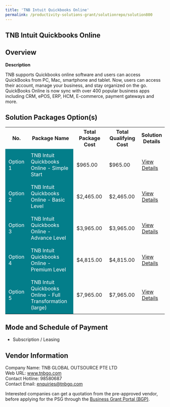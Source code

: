 ```yaml
---
title: 'TNB Intuit Quickbooks Online'
permalink: /productivity-solutions-grant/solutionrepo/solution800
---
```


## TNB Intuit Quickbooks Online

## Overview

**Description**

TNB supports Quickbooks online software and users can access QuickBooks from PC, Mac, smartphone and tablet. Now, users can access their account, manage your business, and stay organized on the go. QuickBooks Online is now sync with over 400 popular business apps including CRM, ePOS, ERP, HCM, E-commerce, payment gateways and more.

## Solution Packages Option(s)

<table>
<tr>
<th><b>No.</b></th>
<th><b>Package Name</b></th>
<th><b>Total Package Cost</b></th>
<th><b>Total Qualifying Cost</b></th>
<th><b>Solution Details</b></th>
</tr>
<tr>
<td style='padding: 10px; background-color: #037E8A; color: #FFFFFF;'>Option 1</td>
<td style='padding: 10px; background-color: #037E8A; color: #FFFFFF;'>TNB Intuit Quickbooks Online - Simple Start</td>
<td style='padding: 10px;'>$965.00</td>
<td style='padding: 10px;'>$965.00</td>
<td style='padding: 10px;'><a href='/images/psg/TNB_GLOBAL_Desensitised_Annex_3_Part_1.pdf' target='_blank'>View Details</a></td>
</tr>
<tr>
<td style='padding: 10px; background-color: #037E8A; color: #FFFFFF;'>Option 2</td>
<td style='padding: 10px; background-color: #037E8A; color: #FFFFFF;'>TNB Intuit Quickbooks Online - Basic Level</td>
<td style='padding: 10px;'>$2,465.00</td>
<td style='padding: 10px;'>$2,465.00</td>
<td style='padding: 10px;'><a href='/images/psg/TNB_GLOBAL_Desensitised_Annex_3_Part_2.pdf' target='_blank'>View Details</a></td>
</tr>
<tr>
<td style='padding: 10px; background-color: #037E8A; color: #FFFFFF;'>Option 3</td>
<td style='padding: 10px; background-color: #037E8A; color: #FFFFFF;'>TNB Intuit Quickbooks Online - Advance Level</td>
<td style='padding: 10px;'>$3,965.00</td>
<td style='padding: 10px;'>$3,965.00</td>
<td style='padding: 10px;'><a href='/images/psg/TNB_GLOBAL_Desensitised_Annex_3_Part_3.pdf' target='_blank'>View Details</a></td>
</tr>
<tr>
<td style='padding: 10px; background-color: #037E8A; color: #FFFFFF;'>Option 4</td>
<td style='padding: 10px; background-color: #037E8A; color: #FFFFFF;'>TNB Intuit Quickbooks Online - Premium Level</td>
<td style='padding: 10px;'>$4,815.00</td>
<td style='padding: 10px;'>$4,815.00</td>
<td style='padding: 10px;'><a href='/images/psg/TNB_GLOBAL_Desensitised_Annex_3_Part_4.pdf' target='_blank'>View Details</a></td>
</tr>
<tr>
<td style='padding: 10px; background-color: #037E8A; color: #FFFFFF;'>Option 5</td>
<td style='padding: 10px; background-color: #037E8A; color: #FFFFFF;'>TNB Intuit Quickbooks Online - Full Transformation (large)</td>
<td style='padding: 10px;'>$7,965.00</td>
<td style='padding: 10px;'>$7,965.00</td>
<td style='padding: 10px;'><a href='/images/psg/TNB_GLOBAL_Desensitised_Annex_3_Part_5.pdf' target='_blank'>View Details</a></td>
</tr>
</table>

## Mode and Schedule of Payment

 - Subscription / Leasing

## Vendor Information

 Company Name: TNB GLOBAL OUTSOURCE PTE LTD<br>Web URL: www.tnbgo.com <br>Contact Hotline: 98580687 <br>Contact Email: enquiries@tnbgo.com <br>

Interested companies can get a quotation from the pre-approved vendor, before applying for the PSG through the <a href='https://www.businessgrants.gov.sg/' target='_blank' rel='noopener'>Business Grant Portal (BGP)</a>.

<script src="/jquery/resize-tables.js"></script>
